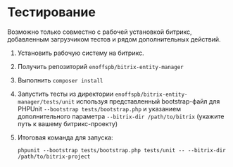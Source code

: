 # Тестирование

Возможно только совместно с рабочей установкой битрикс, добавленным загрузчиком тестов и рядом дополнительных действий.

1. Установить рабочую систему на битрикс.

   
2. Получить репозиторий `enoffspb/bitrix-entity-manager`
   

3. Выполнить `composer install`

   
3. Запустить тесты из директории `enoffspb/bitrix-entity-manager/tests/unit` используя представленный bootstrap-файл для PHPUnit `--bootstrap tests/bootstrap.php` 
   и указанием дополнительного параметра `--bitrix-dir /path/to/bitrix` (укажите путь к вашему битрикс-проекту)
   
   
4. Итоговая команда для запуска:

   ```phpunit --bootstrap tests/bootstrap.php tests/unit -- --bitrix-dir /path/to/bitrix-project```
   
